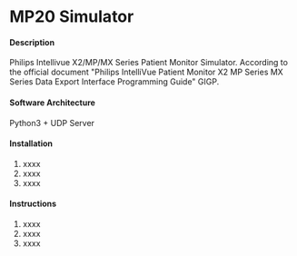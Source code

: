 # MP20 Simulator

#### Description
Philips Intellivue X2/MP/MX Series Patient Monitor Simulator. 
According to the official document "Philips IntelliVue Patient Monitor X2 MP Series MX Series Data Export Interface Programming Guide" GIGP.

#### Software Architecture
Python3 + UDP Server

#### Installation

1. xxxx
2. xxxx
3. xxxx

#### Instructions

1. xxxx
2. xxxx
3. xxxx
